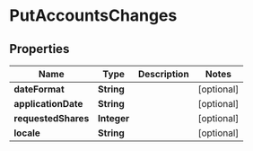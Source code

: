 # PutAccountsChanges

## Properties
Name | Type | Description | Notes
------------ | ------------- | ------------- | -------------
**dateFormat** | **String** |  |  [optional]
**applicationDate** | **String** |  |  [optional]
**requestedShares** | **Integer** |  |  [optional]
**locale** | **String** |  |  [optional]
